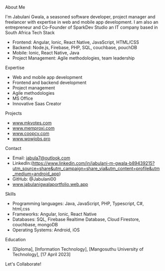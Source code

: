 About Me

I'm Jabulani Gwala, a seasoned software developer, project manager and freelancer with expertise in web and mobile app development.
I am also an entrepreneur and Co-Founder of SparkDev Studio an IT company based in South Africa
Tech Stack

- Frontend: Angular, Ionic, React Native, JavaScript, HTML/CSS
- Backend: Node.js, Firebase, PHP, SQL, couchbase, pouchDB
- Mobile: Ionic, React Native, Java
- Project Management: Agile methodologies, team leadership

Expertise

- Web and mobile app development
- Frontend and backend development
- Project management
- Agile methodologies
- MS Office
- Innovative Saas Creator

Projects

- www.mkvotes.com
- www.memproxi.com
- www.coopcv.com
- www.wowjobs.pro

Contact

- Email: jabula7@outlook.com
- LinkedIn:(https://www.linkedin.com/in/jabulani-m-gwala-b89439215?utm_source=share&utm_campaign=share_via&utm_content=profile&utm_medium=android_app)
- GitHub: @Jabulani00
- www.jabulanigwalaportfolio.web.app


Skills

- Programming languages: Java, JavaScript, PHP, Typescript, C#, html,css
- Frameworks: Angular, Ionic, React Native
- Databases: SQL, Firebase Realtime Database, Cloud Firestore, couchbase, mongoDB
- Operating Systems: Android, iOS


Education

- [Diploma], [Information Technology], [Mangosuthu University of Technology], [17 April 2023]

Let's Collaborate!

